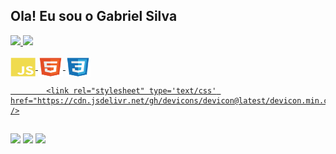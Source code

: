 ## Ola! Eu sou o Gabriel Silva

 <div>
  <a href="https://github.com/Silva031">
  <img height="180em" src="https://github-readme-stats.vercel.app/api?username=Silva031&show_icons=true&theme=dark&include_all_commits=true&count_private=true"/>
  <img height="180em" src="https://github-readme-stats.vercel.app/api/top-langs/?username=Silva031&layout=compact&langs_count=16&theme=dark"/>
<div>
<div style="display: inline_block"><br>
  <img align="center" alt="Silva-Js" height="30" width="40" src="https://raw.githubusercontent.com/devicons/devicon/master/icons/javascript/javascript-plain.svg">
  <img align="center" alt="Silva-HTML" height="30" width="40" src="https://raw.githubusercontent.com/devicons/devicon/master/icons/html5/html5-original.svg">
  <img align="center" alt="Silva-CSS" height="30" width="40" src="https://raw.githubusercontent.com/devicons/devicon/master/icons/css3/css3-original.svg">
 
            <link rel="stylesheet" type='text/css' href="https://cdn.jsdelivr.net/gh/devicons/devicon@latest/devicon.min.css" />
          
</div>
  
  ##
  
  <div>
  <a href = "mailto: gabrielsilvahf11@gmail.com"><img src="https://img.shields.io/badge/-Gmail-%23EA4335?style=for-the-badge&logo=gmail&logoColor=white" target="_blank"></a>
  <a href="https://www.linkedin.com/in/gabrielsilva031" target="_blank"><img src="https://img.shields.io/badge/-LinkedIn-%230077B5?style=for-the-badge&logo=linkedin&logoColor=white" target="_blank"></a>
  <a href="https://instagram.com/_silvayz" target="_blank"><img src="https://img.shields.io/badge/-Instagram-%23E4405F?style=for-the-badge&logo=instagram&logoColor=white" target="_blank"></a>
</div>
